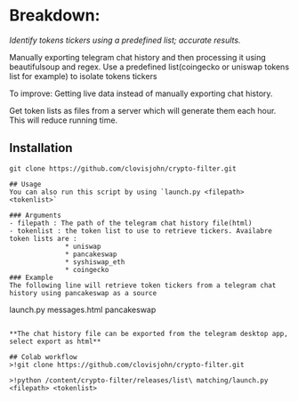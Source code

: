 # Breakdown:

*Identify tokens tickers using a predefined list; accurate results.*

Manually exporting telegram chat history and then processing it using beautifulsoup and regex. Use a predefined list(coingecko or uniswap tokens list for example)
to isolate tokens tickers

To improve: 
Getting live data instead of manually exporting chat history.

Get token lists as files from  a server which will generate them each hour. This will reduce running time.


## Installation
```
git clone https://github.com/clovisjohn/crypto-filter.git

## Usage
You can also run this script by using `launch.py <filepath> <tokenlist>`

### Arguments
- filepath : The path of the telegram chat history file(html)
- tokenlist : the token list to use to retrieve tickers. Availabre token lists are :
              * uniswap
              * pancakeswap
              * syshiswap_eth
              * coingecko
### Example
The following line will retrieve token tickers from a telegram chat history using pancakeswap as a source
```
launch.py messages.html pancakeswap
```

**The chat history file can be exported from the telegram desktop app, select export as html**

## Colab workflow
>!git clone https://github.com/clovisjohn/crypto-filter.git

>!python /content/crypto-filter/releases/list\ matching/launch.py <filepath> <tokenlist>
